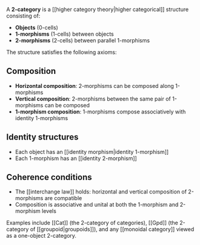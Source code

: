 A **2-category** is a [[higher category theory|higher categorical]] structure consisting of:

- **Objects** (0-cells)
- **1-morphisms** (1-cells) between objects
- **2-morphisms** (2-cells) between parallel 1-morphisms

The structure satisfies the following axioms:

## Composition

- **Horizontal composition**: 2-morphisms can be composed along 1-morphisms
- **Vertical composition**: 2-morphisms between the same pair of 1-morphisms can be composed
- **1-morphism composition**: 1-morphisms compose associatively with identity 1-morphisms

## Identity structures

- Each object has an [[identity morphism|identity 1-morphism]]
- Each 1-morphism has an [[identity 2-morphism]]

## Coherence conditions

- The [[interchange law]] holds: horizontal and vertical composition of 2-morphisms are compatible
- Composition is associative and unital at both the 1-morphism and 2-morphism levels

<!-- Basic 2-category structure: \begin{tikzcd} A \arrow[r, "f", bend left] \arrow[r, "g"', bend right] & B \end{tikzcd} with 2-morphism: $\alpha: f \Rightarrow g$ -->

Examples include [[Cat]] (the 2-category of categories), [[Gpd]] (the 2-category of [[groupoid|groupoids]]), and any [[monoidal category]] viewed as a one-object 2-category.